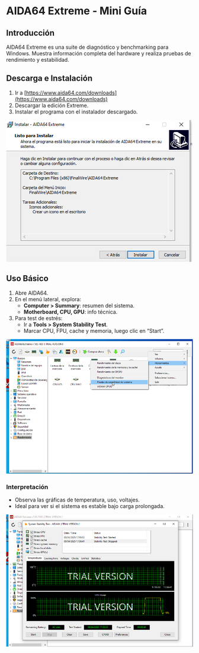 # AIDA64 Extreme - Mini Guía

## Introducción

AIDA64 Extreme es una suite de diagnóstico y benchmarking para Windows. Muestra información completa del hardware y realiza pruebas de rendimiento y estabilidad.

## Descarga e Instalación

1. Ir a [https://www.aida64.com/downloads](https://www.aida64.com/downloads)
2. Descargar la edición Extreme.
3. Instalar el programa con el instalador descargado.

![Descarga AIDA64](instalarAIDA64extreme.png)

## Uso Básico

1. Abre AIDA64.
2. En el menú lateral, explora:
   - **Computer > Summary**: resumen del sistema.
   - **Motherboard, CPU, GPU**: info técnica.
3. Para test de estrés:
   - Ir a **Tools > System Stability Test**.
   - Marcar CPU, FPU, cache y memoria, luego clic en “Start”.

![Test](comohacertest.png)

### Interpretación

- Observa las gráficas de temperatura, uso, voltajes.
- Ideal para ver si el sistema es estable bajo carga prolongada.

![Resultados](testAIDA64.png)
